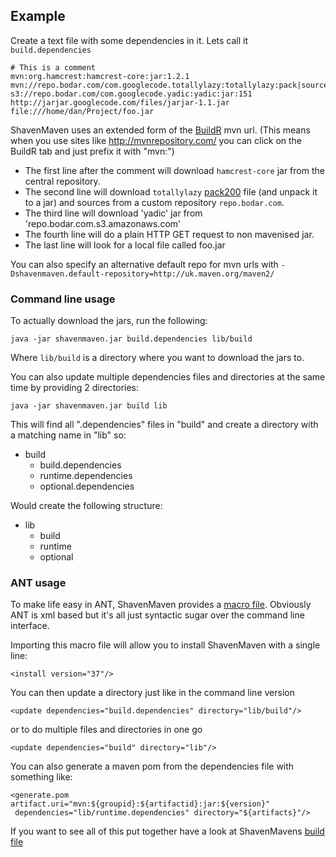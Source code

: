 ## Example ##

Create a text file with some dependencies in it. Lets call it `build.dependencies`

```
# This is a comment
mvn:org.hamcrest:hamcrest-core:jar:1.2.1
mvn://repo.bodar.com/com.googlecode.totallylazy:totallylazy:pack|sources:1125
s3://repo.bodar.com/com.googlecode.yadic:yadic:jar:151
http://jarjar.googlecode.com/files/jarjar-1.1.jar
file:///home/dan/Project/foo.jar
```

ShavenMaven uses an extended form of the [BuildR](http://buildr.apache.org/) mvn url. (This means when you use sites like http://mvnrepository.com/ you can click on the BuildR tab and just prefix it with "mvn:")

  * The first line after the comment will download `hamcrest-core` jar from the central repository.
  * The second line will download `totallylazy` [pack200](http://docs.oracle.com/javase/7/docs/api/java/util/jar/Pack200.Packer.html) file (and unpack it to a jar) and sources from a custom repository `repo.bodar.com`.
  * The third line will download 'yadic' jar from 'repo.bodar.com.s3.amazonaws.com'
  * The fourth line will do a plain HTTP GET request to non mavenised jar.
  * The last line will look for a local file called foo.jar

You can also specify an alternative default repo for mvn urls with
`-Dshavenmaven.default-repository=http://uk.maven.org/maven2/`


### Command line usage ###

To actually download the jars, run the following:
```
java -jar shavenmaven.jar build.dependencies lib/build
```

Where `lib/build` is a directory where you want to download the jars to.

You can also update multiple dependencies files and directories at the same time by providing 2 directories:

```
java -jar shavenmaven.jar build lib
```

This will find all ".dependencies" files in "build" and create a directory with a matching name in "lib" so:

  * build
    * build.dependencies
    * runtime.dependencies
    * optional.dependencies

Would create the following structure:

  * lib
    * build
    * runtime
    * optional


### ANT usage ###

To make life easy in ANT, ShavenMaven provides a [macro file](src/shavenmaven.xml).
Obviously ANT is xml based but it's all just syntactic sugar over the command line interface.

Importing this macro file will allow you to install ShavenMaven with a single line:

```
<install version="37"/>
```

You can then update a directory just like in the command line version

```
<update dependencies="build.dependencies" directory="lib/build"/>
```

or to do multiple files and directories in one go

```
<update dependencies="build" directory="lib"/>
```


You can also generate a maven pom from the dependencies file with something like:

```
<generate.pom artifact.uri="mvn:${groupid}:${artifactid}:jar:${version}"
 dependencies="lib/runtime.dependencies" directory="${artifacts}"/>
```

If you want to see all of this put together have a look at ShavenMavens [build file](build.xml)

